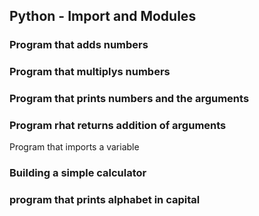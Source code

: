 ## Python - Import and Modules
### Program that adds numbers
### Program that multiplys numbers
### Program that prints numbers and the arguments
### Program rhat returns addition of arguments
Program that imports a variable
### Building a simple calculator
### program that prints alphabet in capital
